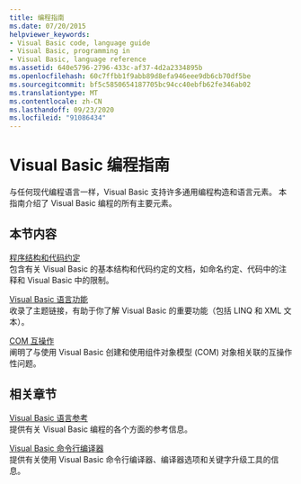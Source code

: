 ```yaml
---
title: 编程指南
ms.date: 07/20/2015
helpviewer_keywords:
- Visual Basic code, language guide
- Visual Basic, programming in
- Visual Basic, language reference
ms.assetid: 640e5796-2796-433c-af37-4d2a2334895b
ms.openlocfilehash: 60c7ffbb1f9abb89d8efa946eee9db6cb70df5be
ms.sourcegitcommit: bf5c5850654187705bc94cc40ebfb62fe346ab02
ms.translationtype: MT
ms.contentlocale: zh-CN
ms.lasthandoff: 09/23/2020
ms.locfileid: "91086434"
---
```

# <a name="visual-basic-programming-guide"></a>Visual Basic 编程指南

与任何现代编程语言一样，Visual Basic 支持许多通用编程构造和语言元素。 本指南介绍了 Visual Basic 编程的所有主要元素。  
  
## <a name="in-this-section"></a>本节内容  

 [程序结构和代码约定](program-structure/program-structure-and-code-conventions.md)  
 包含有关 Visual Basic 的基本结构和代码约定的文档，如命名约定、代码中的注释和 Visual Basic 中的限制。  
  
 [Visual Basic 语言功能](language-features/index.md)  
 收录了主题链接，有助于你了解 Visual Basic 的重要功能（包括 LINQ 和 XML 文本）。  
  
 [COM 互操作](com-interop/index.md)  
 阐明了与使用 Visual Basic 创建和使用组件对象模型 (COM) 对象相关联的互操作性问题。  
  
## <a name="related-sections"></a>相关章节  

 [Visual Basic 语言参考](../language-reference/index.md)  
 提供有关 Visual Basic 编程的各个方面的参考信息。  
  
 [Visual Basic 命令行编译器](../reference/command-line-compiler/index.md)  
 提供有关使用 Visual Basic 命令行编译器、编译器选项和关键字升级工具的信息。
